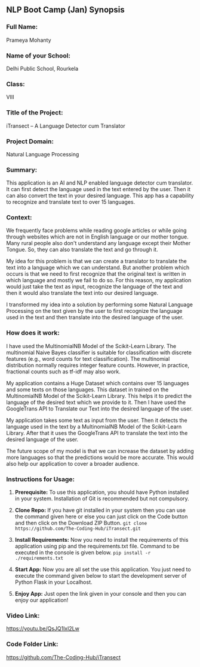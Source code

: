 ﻿## **NLP Boot Camp (Jan) Synopsis**

### **Full Name:**

Prameya Mohanty

### **Name of your School:**

Delhi Public School, Rourkela

### **Class:**

VIII

### **Title of the Project:**

iTransect – A Language Detector cum Translator

### **Project Domain:**

Natural Language Processing

### **Summary:**

This application is an AI and NLP enabled language detector cum translator. It can first detect the language used in the text entered by the user. Then it can also convert the text in your desired language. This app has a capability to recognize and translate text to over 15 languages.

### **Context:**

We frequently face problems while reading google articles or while going through websites which are not in English language or our mother tongue. Many rural people also don't understand any language except their Mother Tongue. So, they can also translate the text and go through it.

My idea for this problem is that we can create a translator to translate the text into a language which we can understand. But another problem which occurs is that we need to first recognize that the original text is written in which language and mostly we fail to do so. For this reason, my application would just take the text as input, recognize the language of the text and then it would also translate the text into our desired language.

I transformed my idea into a solution by performing some Natural Language Processing on the text given by the user to first recognize the language used in the text and then translate into the desired language of the user.

### **How does it work:**

I have used the MultinomialNB Model of the Scikit-Learn Library. The multinomial Naive Bayes classifier is suitable for classification with discrete features (e.g., word counts for text classification). The multinomial distribution normally requires integer feature counts. However, in practice, fractional counts such as tf-idf may also work. 

My application contains a Huge Dataset which contains over 15 languages and some texts on those languages. This dataset in trained on the MultinomialNB Model of the Scikit-Learn Library. This helps it to predict the language of the desired text which we provide to it. Then I have used the GoogleTrans API to Translate our Text into the desired language of the user.

My application takes some text as input from the user. Then it detects the language used in the text by a MultinomialNB Model of the Scikit-Learn Library. After that it uses the GoogleTrans API to translate the text into the desired language of the user.

The future scope of my model is that we can increase the dataset by adding more languages so that the predictions would be more accurate. This would also help our application to cover a broader audience.

### **Instructions for Usage:**

1. **Prerequisite:** To use this application, you should have Python installed in your system. Installation of Git is recommended but not compulsory.
2. **Clone Repo:** If you have git installed in your system then you can use the command given here or else you can just click on the Code button and then click on the Download ZIP Button.
```git clone https://github.com/The-Coding-Hub/iTransect.git```

3. **Install Requirements:** Now you need to install the requirements of this application using pip and the requirements.txt file. Command to be executed in the console is given below.
```pip install -r ./requirements.txt```

4. **Start App:** Now you are all set the use this application. You just need to execute the command given below to start the development server of Python Flask in your Localhost.
5. **Enjoy App:** Just open the link given in your console and then you can enjoy our application!

### **Video Link:**

https://youtu.be/QsJQ1lxI2Lw

### **Code Folder Link:**

https://github.com/The-Coding-Hub/iTransect
